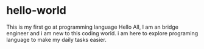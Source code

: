 # hello-world
This is my first go at programming language
Hello All,
  I am an bridge engineer and i am new to this coding world. i am here to explore programing language to make my daily tasks easier.
